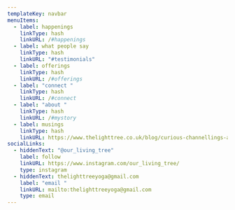 ```yaml
---
templateKey: navbar
menuItems:
  - label: happenings
    linkType: hash
    linkURL: /#happenings
  - label: what people say
    linkType: hash
    linkURL: "#testimonials"
  - label: offerings
    linkType: hash
    linkURL: /#offerings
  - label: "connect "
    linkType: hash
    linkURL: /#connect
  - label: "about "
    linkType: hash
    linkURL: /#mystory
  - label: musings
    linkType: hash
    linkURL: https://www.thelighttree.co.uk/blog/curious-channellings-and-random-ramblings
socialLinks:
  - hiddenText: "@our_living_tree"
    label: follow
    linkURL: https://www.instagram.com/our_living_tree/
    type: instagram
  - hiddenText: thelighttreeyoga@gmail.com
    label: "email "
    linkURL: mailto:thelighttreeyoga@gmail.com
    type: email
---
```

